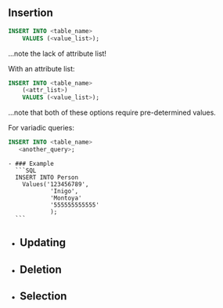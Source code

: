 ## Insertion
```SQL
INSERT INTO <table_name>
	VALUES (<value_list>);
```
...note the lack of attribute list!

With an attribute list:
```SQL
INSERT INTO <table_name>
	(<attr_list>)
	VALUES (<value_list>);
```
...note that both of these options require pre-determined values.

For variadic queries:
 ```SQL
INSERT INTO <table_name>
	<another_query>;
```
	- ### Example
	  ```SQL
	  INSERT INTO Person
	  	Values('123456789',
	            'Inigo',
	            'Montoya'
	            '555555555555'
	            );
	  ```
- ## Updating
- ## Deletion
- ## Selection